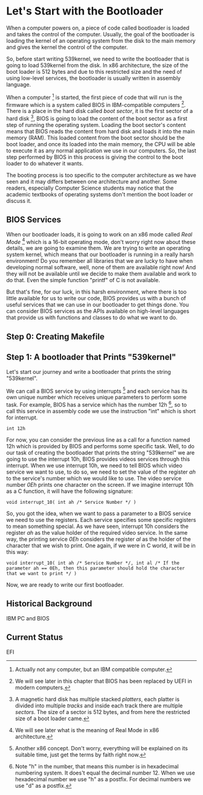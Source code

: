 # Let's Start with the Bootloader

When a computer powers on, a piece of code called bootloader is loaded and takes the control of the computer. Usually, the goal of the bootloader is loading the kernel of an operating system from the disk to the main memory and gives the kernel the control of the computer.

So, before start writing 539kernel, we need to write the bootloader that is going to load 539kernel from the disk. In x86 architecture, the size of the boot loader is 512 bytes and due to this restricted size and the need of using low-level services, the bootloader is usually written in assembly language.

When a computer [^1] is started, the first piece of code that will run is the firmware which is a system called BIOS in IBM-compatible computers [^2]. There is a place in the hard disk called *boot sector*, it is the first sector of a hard disk [^3], BIOS is going to load the content of the boot sector as a first step of running the operating system. Loading the boot sector's content means that BIOS reads the content from hard disk and loads it into the main memory (RAM). This loaded content from the boot sector should be the boot loader, and once its loaded into the main memory, the CPU will be able to execute it as any normal application we use in our computers. So, the last step performed by BIOS in this process is giving the control to the boot loader to do whatever it wants.

The booting process is too specific to the computer architecture as we have seen and it may differs between one architecture and another. Some readers, especially Computer Science students may notice that the academic textbooks of operating systems don't mention the boot loader or discuss it.

## BIOS Services
When our bootloader loads, it is going to work on an x86 mode called *Real Mode* [^real-mode] which is a 16-bit operating mode, don't worry right now about these details, we are going to examine them. We are trying to write an operating system kernel, which means that our bootloader is running in a really harsh environment! Do you remember all libraries that we are lucky to have when developing normal software, well, none of them are available right now! And they will not be available until we decide to make them available and work to do that. Even the simple function "printf" of C is not available. 

But that's fine, for our luck, in this harsh environment, where there is too little available for us to write our code, BIOS provides us with a bunch of useful services that we can use in our bootloader to get things done. You can consider BIOS services as the APIs available on high-level languages that provide us with functions and classes to do what we want to do.

## Step 0: Creating Makefile

## Step 1: A bootloader that Prints "539kernel"
Let's start our journey and write a bootloader that prints the string "539kernel". 

We can call a BIOS service by using interrupts [^interrupts] and each service has its own unique number which receives unique parameters to perform some task. For example, BIOS has a service which has the number 12h [^hex], so to call this service in assembly code we use the instruction "int" which is short for interrupt.

```{.assembly}
int 12h
```

For now, you can consider the previous line as a call for a function named 12h which is provided by BIOS and performs some specific task. Well, to do our task of creating the bootloader that prints the string "539kernel" we are going to use the interrupt 10h, BIOS provides videos services through this interrupt. When we use interrupt 10h, we need to tell BIOS which video service we want to use, to do so, we need to set the value of the register *ah* to the service's number which we would like to use. The video service number *0Eh* prints one character on the screen. If we imagine interrupt 10h as a C function, it will have the following signature:

```{.c}
void interrupt_10( int ah /* Service Number */ )
```

So, you got the idea, when we want to pass a parameter to a BIOS service we need to use the registers. Each service specifies some specific registers to mean something special. As we have seen, interrupt 10h considers the register *ah* as the value holder of the required video service. In the same way, the printing service *0Eh* considers the register *al* as the holder of the character that we wish to print. One again, if we were in C world, it will be in this way:

```{.c}
void interrupt_10( int ah /* Service Number */, int al /* If the parameter ah == 0Eh, then this parameter should hold the character that we want to print */ )
```

Now, we are ready to write our first bootloader. 

## Historical Background 
IBM PC and BIOS

## Current Status
EFI

[^1]: Actually not any computer, but an IBM compatible computer.
[^2]: We will see later in this chapter that BIOS has been replaced by UEFI in modern computers.
[^3]: A magnetic hard disk has multiple stacked *platters*, each platter is divided into multiple *tracks* and inside each track there are multiple *sectors*. The size of a sector is 512 bytes, and from here the restricted size of a boot loader came.
[^real-mode]: We will see later what is the meaning of Real Mode in x86 architecture.
[^interrupts]: Another x86 concept. Don't worry, everything will be explained on its suitable time, just get the terms by faith right now.
[^hex]: Note "h" in the number, that means this number is in hexadecimal numbering system. It does't equal the decimal number 12. When we use hexadecimal number we use "h" as a postfix. For decimal numbers we use "d" as a postfix.